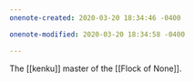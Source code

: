 ```yaml
---
onenote-created: 2020-03-20 18:34:46 -0400

onenote-modified: 2020-03-20 18:34:58 -0400

---
```


The [[kenku]] master of the [[Flock of None]].
